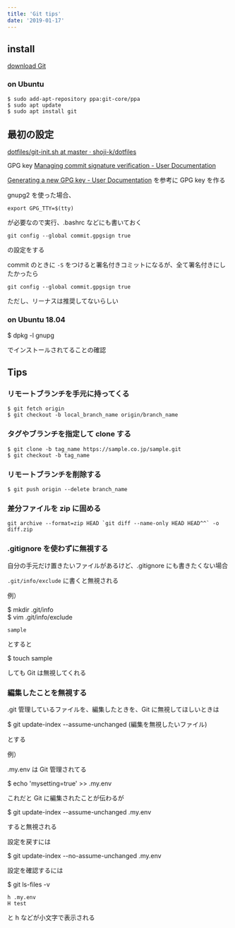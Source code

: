 ```yaml
---
title: 'Git tips'
date: '2019-01-17'
---
```


## install

[download Git](https://git-scm.com/download/linux)

### on Ubuntu

```
$ sudo add-apt-repository ppa:git-core/ppa
$ sudo apt update
$ sudo apt install git
```

## 最初の設定

[dotfiles/git\-init\.sh at master · shoji\-k/dotfiles](https://github.com/shoji-k/dotfiles/blob/master/git-init.sh)

GPG key
[Managing commit signature verification \- User Documentation](https://help.github.com/articles/managing-commit-signature-verification/)

[Generating a new GPG key \- User Documentation](https://help.github.com/articles/generating-a-new-gpg-key/)
を参考に GPG key を作る

gnupg2 を使った場合、

```
export GPG_TTY=$(tty)
```

が必要なので実行、.bashrc などにも書いておく

```
git config --global commit.gpgsign true
```

の設定をする

commit のときに `-S` をつけると署名付きコミットになるが、全て署名付きにしたかったら

```
git config --global commit.gpgsign true
```

ただし、リーナスは推奨してないらしい

### on Ubuntu 18.04

\$ dpkg -l gnupg

でインストールされてることの確認

## Tips

### リモートブランチを手元に持ってくる

```
$ git fetch origin
$ git checkout -b local_branch_name origin/branch_name
```

### タグやブランチを指定して clone する

```
$ git clone -b tag_name https://sample.co.jp/sample.git
$ git checkout -b tag_name
```

### リモートブランチを削除する

```
$ git push origin --delete branch_name
```

### 差分ファイルを zip に固める

```
git archive --format=zip HEAD `git diff --name-only HEAD HEAD^^` -o diff.zip
```

### .gitignore を使わずに無視する

自分の手元だけ置きたいファイルがあるけど、.gitignore にも書きたくない場合

`.git/info/exclude` に書くと無視される

例）

$ mkdir .git/info  
$ vim .git/info/exclude

```
sample
```

とすると

\$ touch sample

しても Git は無視してくれる

### 編集したことを無視する

.git 管理しているファイルを、編集したときを、Git に無視してほしいときは

\$ git update-index --assume-unchanged (編集を無視したいファイル)

とする

例）

.my.env は Git 管理されてる

\$ echo 'mysetting=true' >> .my.env

これだと Git に編集されたことが伝わるが

\$ git update-index --assume-unchanged .my.env

すると無視される

設定を戻すには

\$ git update-index --no-assume-unchanged .my.env

設定を確認するには

\$ git ls-files -v

```
h .my.env
H test
```

と h などが小文字で表示される

